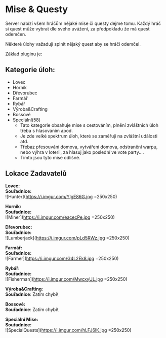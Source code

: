 # Mise & Questy
Server nabízí všem hráčům nějaké mise či questy dejme tomu.
Každý hráč si quest může vybrat dle svého uvážení, za předpokladu že má quest odemčen.

Některé úlohy važadují splnit nějaký quest aby se hráči odemčel.

Základ pluginu je: 

## Kategorie úloh:
- Lovec
- Horník
- Dřevorubec
- Farmář
- Rybář
- Výroba&Crafting
- Bossové
- Speciální(58)
    - Tato kategorie obsahuje mise s cestováním, plnění zvláštních úloh třeba s hlasováním apod.
    - Je zde velké spektrum úloh, které se zaměřují na zvláštní události atd.
    - Třebaz přesouvání domova, vytváření domova, odstranění warpu, nebo výhra v loterii, za hlasuj jako poslední ve vote party....
    - Tímto jsou tyto mise odlišné.


## Lokace Zadavatelů

**Lovec:**\
**Souřadnice:**\
![Hunter](https://i.imgur.com/YlgE86G.jpg =250x250)

**Horník:**\
**Souřadnice:**\
![Miner](https://i.imgur.com/eacecPe.jpg =250x250)


 **Dřevorubec:**\
 **Souřadnice:**\
![Lumberjack](https://i.imgur.com/pLd5RWz.jpg =250x250)

**Farmář:**\
**Souřadnice:**\
![Farmer](https://i.imgur.com/G4L2Ek8.jpg =250x250)

**Rybář:**\
**Souřadnice:**\
![Fisherman](https://i.imgur.com/MwcxyUL.jpg =250x250)

**Výroba&Crafting**:\
**Souřadnice**: Zatím chybí\

**Bossové:**\
**Souřadnice**: Zatím chybí\

**Speciální Mise:**\
**Souřadnice:**\
![SpecialQuests](https://i.imgur.com/hLFJ6lK.jpg =250x250)